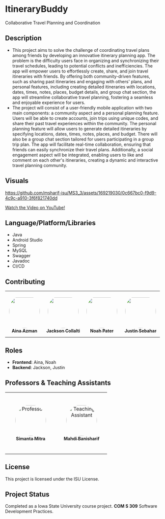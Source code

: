 # ItineraryBuddy
Collaborative Travel Planning and Coordination

## Description
- This project aims to solve the challenge of coordinating travel plans among friends by developing an innovative itinerary planning app. The problem is the difficulty users face in organizing and synchronizing their travel schedules, leading to potential conflicts and inefficiencies. The app will empower users to effortlessly create, share, and join travel itineraries with friends. By offering both community-driven features, such as sharing past itineraries and engaging with others' plans, and personal features, including creating detailed itineraries with locations, dates, times, notes, places, budget details, and group chat section, the app will streamline collaborative travel planning, fostering a seamless and enjoyable experience for users.
- The project will consist of a user-friendly mobile application with two main components: a community aspect and a personal planning feature. Users will be able to create accounts, join trips using unique codes, and share their past travel experiences within the community. The personal planning feature will allow users to generate detailed itineraries by specifying locations, dates, times, notes, places, and budget. There will also be a group chat section tailored for users participating in a group trip plan. The app will facilitate real-time collaboration, ensuring that friends can easily synchronize their travel plans. Additionally, a social engagement aspect will be integrated, enabling users to like and comment on each other's itineraries, creating a dynamic and interactive travel planning community.

## Visuals 


https://github.com/msharif-isu/MS3_3/assets/169219030/0c667bc0-f9d9-4c9c-a910-3f6f821740dd


<a href="https://www.youtube.com/watch?v=2b4n78Wf8vg&list=PL6BdlkdKLEB9h28E61p7hHIJW62bzfRjM&index=10" target="_blank">Watch the Video on YouTube!</a>


## Language/Platform/Libraries
- Java
- Android Studio
- Spring
- MySQL
- Swagger
- Javadoc
- CI/CD

## Contributing

<table>
<tr>
    <td align="center" style="word-wrap: break-word; width: 150px; height: 150px">
        <a href="#">
          <img src="https://github.com/msharif-isu/MS3_3/assets/169219030/06a22f3a-ec9c-49b7-aec8-147d7f8c3dcc" width="100" style="border-radius:50%; align-items:center; justify-content:center; overflow:hidden; padding-top:10px" alt=""/>
          <br />
          <sub style="font-size:14px"><b>Aina Azman</b></sub>
        </a>
    </td>
    <td align="center" style="word-wrap: break-word; width: 150px; height: 150px">
        <a href="https://github.com/Co11o">
          <img src="https://github.com/msharif-isu/MS3_3/assets/169219030/0bff7253-bb4b-4821-adc9-13d1059826b2" width="100" style="border-radius:50%; align-items:center; justify-content:center; overflow:hidden; padding-top:10px" alt=""/>
          <br />
          <sub style="font-size:14px"><b>Jackson Collalti</b></sub>
        </a>
    </td>
    <td align="center" style="word-wrap: break-word; width: 150px; height: 150px">
        <a href="#">
          <img src="https://github.com/msharif-isu/MS3_3/assets/169219030/27c5494a-3f92-4baf-96cb-d33fa58610bd" width="100" style="border-radius:50%; align-items:center; justify-content:center; overflow:hidden; padding-top:10px" alt=""/>
          <br />
          <sub style="font-size:14px"><b>Noah Pater</b></sub>
        </a>
    </td>
    <td align="center" style="word-wrap: break-word; width: 150px; height: 150px">
        <a href="https://github.com/JSeb14">
          <img src="https://github.com/msharif-isu/MS3_3/assets/169219030/36457207-cfd2-4fc1-a9d4-aa84e3d975b4" width="100" style="border-radius:50%; align-items:center; justify-content:center; overflow:hidden; padding-top:10px" alt=""/>
             <br />
          <sub style="font-size:14px"><b>Justin Sebahar</b></sub>
        </a>
    </td>
</tr>
</table>

## Roles
- **Frontend**: Aina, Noah
- **Backend**: Jackson, Justin
  
## Professors & Teaching Assistants

<table>
<tr>
    <td align="center" style="word-wrap: break-word; width: 150px; height: 200px">
        <a href="https://www.cs.iastate.edu/smitra">
          <img src="https://www.cs.iastate.edu/files/styles/people_thumb/public/people/profilepictures/dsc_0069.jpg" width="100" height="100" style="border-radius:50%; align-items:center; justify-content:center; overflow:hidden; padding-top:2px" alt="Professor"/>
          <br />
          <sub style="font-size:14px"><b>Simanta Mitra</b></sub>
        </a>
    </td>
    <td align="center" style="word-wrap: break-word; width: 150px; height: 200px">
        <a href="https://github.com/banisharifm">
          <img src="https://avatars.githubusercontent.com/u/41099498?v=4" width="100" height="100" style="border-radius:50%; align-items:center; justify-content:center; overflow:hidden; padding-top:2px" alt="Teaching Assistant"/>
          <br />
          <sub style="font-size:14px"><b>Mahdi Banisharif</b></sub>
        </a>
    </td>
</tr>
</table>


## License
This project is licensed under the ISU License.

## Project Status
Completed as a Iowa State University course project. **COM S 309** Software Development Practices.
